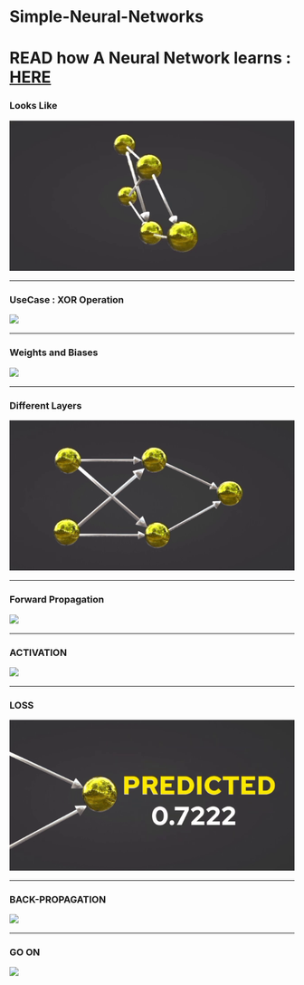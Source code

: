 # Simple-Neural-Networks
<h1>READ how A Neural Network learns : <a href='https://southernboy.onrender.com/3'>HERE</a></h1>
<h3>Looks Like</h3>
<img src="https://github.com/arihara-sudhan/Simple-Neural-Networks/blob/958e2491cf663d655d077bb792e24f298f7c1020/imgs/intro.gif" alt="">
<hr>
<h3>UseCase : XOR Operation</h3>
<img src="https://github.com/arihara-sudhan/Simple-Neural-Networks/blob/main/imgs/xor.gif?raw=true">
<hr>
<h3>Weights and Biases</h3>
<img src="https://github.com/arihara-sudhan/Simple-Neural-Networks/blob/main/imgs/weights.gif?raw=true">
<hr>
<h3>Different Layers</h3>
<img src="https://github.com/arihara-sudhan/Simple-Neural-Networks/blob/main/imgs/layers.gif?raw=true">
<hr>
<h3>Forward Propagation</h3>
<img src="https://github.com/arihara-sudhan/Simple-Neural-Networks/blob/main/imgs/prop.gif?raw=true">
<hr>
<h3>ACTIVATION</h3>
<img src="https://github.com/arihara-sudhan/Simple-Neural-Networks/blob/main/imgs/output.gif?raw=true">
<hr>
<h3>LOSS</h3>
<img src="https://github.com/arihara-sudhan/Simple-Neural-Networks/blob/main/imgs/loss.gif?raw=true">
<hr>
<h3>BACK-PROPAGATION</h3>
<img src="https://github.com/arihara-sudhan/Simple-Neural-Networks/blob/main/imgs/updated.gif?raw=true">
<hr>
<h3>GO ON</h3>
<img src="https://github.com/arihara-sudhan/Simple-Neural-Networks/blob/main/imgs/goon.gif?raw=true">
